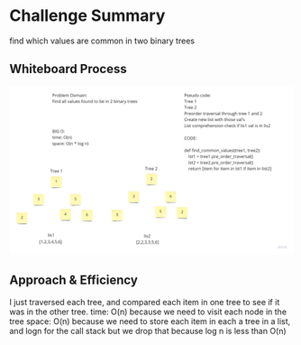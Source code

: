 # Challenge Summary
find which values are common in two binary trees

## Whiteboard Process
![Whiteboard](common_values_in_trees.jpg)

## Approach & Efficiency
I just traversed each tree, and compared each item in one tree to see if it was in the other tree. 
time: O(n) because we need to visit each node in the tree
space: O(n) because we need to store each item in each a tree in a list, and logn for the call stack but we drop that because log n is less than O(n)


